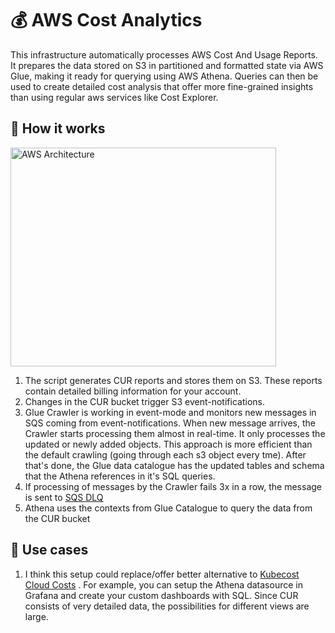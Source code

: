 # 💰 AWS Cost Analytics

This infrastructure automatically processes AWS Cost And Usage Reports. It
prepares the data stored on S3 in partitioned and formatted state via AWS Glue,
making it ready for querying using AWS Athena. Queries can then be used to
create detailed cost analysis that offer more fine-grained insights than using
regular aws services like Cost Explorer.

## 🔄 How it works

<img src="https://i.imgur.com/8xwlWlp.png" alt="AWS Architecture" height="350" width="425">

1. The script generates CUR reports and stores them on S3. These reports contain
   detailed billing information for your account.
1. Changes in the CUR bucket trigger S3 event-notifications.
1. Glue Crawler is working in event-mode and monitors new messages in SQS coming
   from event-notifications. When new message arrives, the Crawler starts
   processing them almost in real-time. It only processes the updated or newly
   added objects. This approach is more efficient than the default crawling
   (going through each s3 object every tme). After that's done, the Glue data
   catalogue has the updated tables and schema that the Athena references in
   it's SQL queries.
1. If processing of messages by the Crawler fails 3x in a row, the message is
   sent to
   [SQS DLQ](https://docs.aws.amazon.com/AWSSimpleQueueService/latest/SQSDeveloperGuide/sqs-dead-letter-queues.html)
1. Athena uses the contexts from Glue Catalogue to query the data from the CUR
   bucket

## 🎯 Use cases

1. I think this setup could replace/offer better alternative to
   [Kubecost Cloud Costs](https://docs.kubecost.com/using-kubecost/navigating-the-kubecost-ui/cloud-costs-explorer)
   . For example, you can setup the Athena datasource in Grafana and create your
   custom dashboards with SQL. Since CUR consists of very detailed data, the
   possibilities for different views are large.
